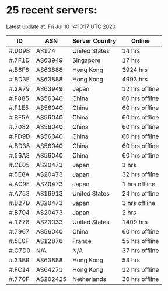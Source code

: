 # 25 recent servers:

Latest update at: Fri Jul 10 14:10:17 UTC 2020

| ID | ASN | Server Country | Online |
| -- | --- | -------------- | ------ |
| #.D09B | AS174 | United States | 14 hrs |
| #.7F1D | AS63949 | Singapore | 17 hrs |
| #.B6F8 | AS63888 | Hong Kong | 3924 hrs |
| #.BD3E | AS63888 | Hong Kong | 4993 hrs |
| #.2A79 | AS63949 | Japan | 12 hrs offline |
| #.F885 | AS56040 | China | 60 hrs offline |
| #.F1E5 | AS56040 | China | 60 hrs offline |
| #.BF5A | AS56040 | China | 60 hrs offline |
| #.7082 | AS56040 | China | 60 hrs offline |
| #.FD9D | AS56040 | China | 60 hrs offline |
| #.BD38 | AS56040 | China | 60 hrs offline |
| #.56A3 | AS56040 | China | 60 hrs offline |
| #.CE05 | AS20473 | Japan | 1 hrs |
| #.5E8A | AS20473 | Japan | 32 hrs offline |
| #.AC9E | AS20473 | Japan | 1 hrs offline |
| #.A753 | AS16913 | United States | 24 hrs offline |
| #.B27D | AS20473 | Japan | 3 hrs offline |
| #.B704 | AS20473 | Japan | 2 hrs |
| #.1278 | AS23033 | United States | 1409 hrs |
| #.7967 | AS56040 | China | 60 hrs offline |
| #.5E0F | AS12876 | France | 55 hrs offline |
| #.C7D0 | N/A | N/A | 37 hrs offline |
| #.33B9 | AS63888 | Hong Kong | 53 hrs |
| #.FC14 | AS64271 | Hong Kong | 12 hrs offline |
| #.770F | AS202425 | Netherlands | 30 hrs offline |

